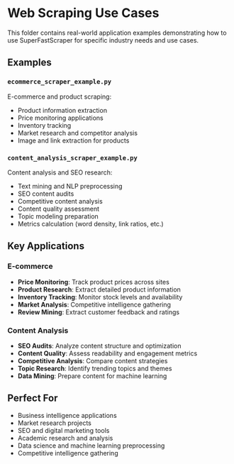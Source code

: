 # Web Scraping Use Cases

This folder contains real-world application examples demonstrating how to use SuperFastScraper for specific industry needs and use cases.

## Examples

### `ecommerce_scraper_example.py`
E-commerce and product scraping:
- Product information extraction
- Price monitoring applications
- Inventory tracking
- Market research and competitor analysis
- Image and link extraction for products

### `content_analysis_scraper_example.py`
Content analysis and SEO research:
- Text mining and NLP preprocessing
- SEO content audits
- Competitive content analysis
- Content quality assessment
- Topic modeling preparation
- Metrics calculation (word density, link ratios, etc.)

## Key Applications

### E-commerce
- **Price Monitoring**: Track product prices across sites
- **Product Research**: Extract detailed product information
- **Inventory Tracking**: Monitor stock levels and availability
- **Market Analysis**: Competitive intelligence gathering
- **Review Mining**: Extract customer feedback and ratings

### Content Analysis
- **SEO Audits**: Analyze content structure and optimization
- **Content Quality**: Assess readability and engagement metrics
- **Competitive Analysis**: Compare content strategies
- **Topic Research**: Identify trending topics and themes
- **Data Mining**: Prepare content for machine learning

## Perfect For

- Business intelligence applications
- Market research projects
- SEO and digital marketing tools
- Academic research and analysis
- Data science and machine learning preprocessing
- Competitive intelligence gathering
